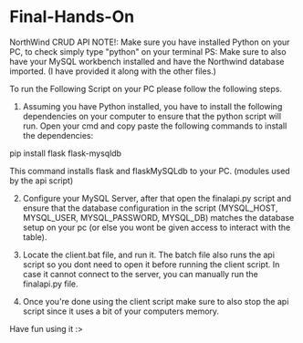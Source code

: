 # Final-Hands-On
NorthWind CRUD API
NOTE!: Make sure you have installed Python on your PC, to check simply type "python" on your terminal
PS: Make sure to also have your MySQL workbench installed and have the Northwind database imported. (I have provided it along with the other files.)

To run the Following Script on your PC please follow the following steps.

1. Assuming you have Python installed, you have to install the following dependencies on your computer to ensure that the python script will run.
Open your cmd and copy paste the following commands to install the dependencies:

pip install flask flask-mysqldb

This command installs flask and flaskMySQLdb to your PC. (modules used by the api script)

2. Configure your MySQL Server, after that open the finalapi.py script and ensure that the database configuration in the script (MYSQL_HOST, MYSQL_USER, MYSQL_PASSWORD, MYSQL_DB) matches the database setup on your pc (or else you wont be given access to interact with the table).


3. Locate the client.bat file, and run it. The batch file also runs the api script so you dont need to open it before running the client script. In case it cannot connect to the server, you can manually run the finalapi.py file.

4. Once you're done using the client script make sure to also stop the api script since it uses a bit of your computers memory.

Have fun using it :>
